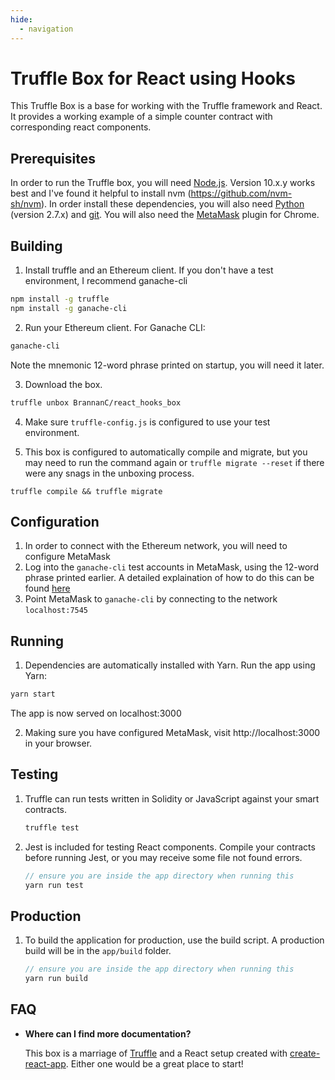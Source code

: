 ```yaml
---
hide:
  - navigation
---
```


# Truffle Box for React using Hooks

This Truffle Box is a base for working with the Truffle framework and React. 
It provides a working example of a simple counter contract with corresponding react components.

## Prerequisites

In order to run the Truffle box, you will need [Node.js](https://nodejs.org). Version 10.x.y works best and 
I've found it helpful to install nvm (https://github.com/nvm-sh/nvm). In order install these dependencies, you will also need [Python](https://www.python.org) (version 2.7.x) and
[git](https://git-scm.com/downloads). You will also need the [MetaMask](https://metamask.io/) plugin for Chrome.

## Building

1. Install truffle and an Ethereum client. If you don't have a test environment, I recommend ganache-cli
  ```bash
  npm install -g truffle
  npm install -g ganache-cli
  ```
2. Run your Ethereum client. For Ganache CLI:
  ```bash
  ganache-cli
  ```
  Note the mnemonic 12-word phrase printed on startup, you will need it later.
  
3. Download the box.
  ```bash
  truffle unbox BrannanC/react_hooks_box
  ```
4. Make sure `truffle-config.js` is configured to use your test environment.

5. This box is configured to automatically compile and migrate, but you may need to run the command again or
 `truffle migrate --reset` if there were any snags in the unboxing process.
```
truffle compile && truffle migrate
```


## Configuration
1. In order to connect with the Ethereum network, you will need to configure MetaMask
2. Log into the `ganache-cli` test accounts in MetaMask, using the 12-word phrase printed earlier. 
A detailed explaination of how to do this can be found [here](https://truffleframework.com/docs/truffle/getting-started/truffle-with-metamask)
3. Point MetaMask to `ganache-cli` by connecting to the network `localhost:7545` 


## Running

1. Dependencies are automatically installed with Yarn. Run the app using Yarn:
```bash
yarn start
```
The app is now served on localhost:3000

2. Making sure you have configured MetaMask, visit http://localhost:3000 in your browser.

## Testing

1. Truffle can run tests written in Solidity or JavaScript against your smart contracts.
    ```javascript
    truffle test
    ```

2. Jest is included for testing React components. Compile your contracts before running Jest, or you may receive some file not found errors.
    ```javascript
    // ensure you are inside the app directory when running this
    yarn run test
    ```

## Production
1. To build the application for production, use the build script. A production build will be in the `app/build` folder.
    ```javascript
    // ensure you are inside the app directory when running this
    yarn run build
    ```
## FAQ

* __Where can I find more documentation?__

    This box is a marriage of [Truffle](http://truffleframework.com/) and a React setup created with [create-react-app](https://github.com/facebookincubator/create-react-app/blob/master/packages/react-scripts/template/README.md). Either one would be a great place to start!
